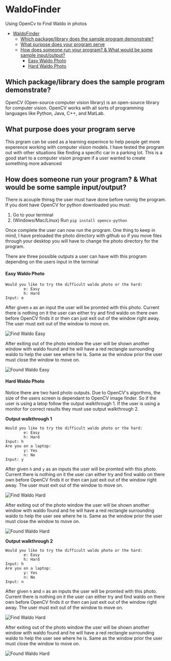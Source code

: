 # WaldoFinder
Using OpenCv to Find Waldo in photos

- [WaldoFinder](#waldofinder)
  - [Which package/library does the sample program demonstrate?](#which-packagelibrary-does-the-sample-program-demonstrate)
  - [What purpose does your program serve](#what-purpose-does-your-program-serve)
  - [How does someone run your program? \& What would be some sample input/output?](#how-does-someone-run-your-program--what-would-be-some-sample-inputoutput)
      - [Easy Waldo Photo](#easy-waldo-photo)
      - [Hard Waldo Photo](#hard-waldo-photo)




## Which package/library does the sample program demonstrate?

OpenCV (Open-source computer vision library) is an open-source library for computer vision. OpenCV works with all sorts of programming languages like Python, Java, C++, and MatLab. 

## What purpose does your program serve

This prgram can be used as a learning experince to help people get more experence working with computer vision models. I have tested the program out with other situations like finding a specific car in a parking lot. This is a good start to a computer vision program if a user wanted to create something more advanced 

## How does someone run your program? & What would be some sample input/output?

There is acouple thinsg the user must have done before runnig the program.
If you dont have OpenCV for python downloaded you must:

1. Go to your terminal
2. (Windows/Mac/Linux) Run `pip install opencv-python`

Once complete the user can now run the program. One thing to keep in mind, I have preloaded the photo directory with github so if you move files through your desktop you will have to change the photo directory for the program.

There are three possible outputs a user can have with this program depending on the users input in the terminal

#### Easy Waldo Photo
```
Would you like to try the difficult waldo photo or the hard:
        e: Easy
        h: Hard
Input: e
```
After given `e` as an input the user will be promted with this photo. Current there is nothing on it the user can either try and find waldo on there own before OpenCV finds it or then can just exit out of the window right away. The user must exit out of the window to move on.

![Find Waldo Easy](DocumentationAssests/WaldoEasyStartPhoto.png)

After exiting out of the photo window the user will be shown another window with waldo found and he will have a red rectangle surrounding waldo to help the user see where he is. Same as the window prior the user must close the window to move on.

![Found Waldo Easy](DocumentationAssests/foundPhotoEasy.png)

#### Hard Waldo Photo

Notice there are two hard photo outputs. Due to OpenCV's algorthms, the size of the users screen is dependant to OpenCV image finder. So if the user is using a latop follow the output walkthrough 1. If the user is using a monitor for correct results they must use output walkthrough 2.

**Output walkthrough 1**

```
Would you like to try the difficult waldo photo or the hard:
        e: Easy
        h: Hard
Input: h
Are you on a laptop:
        y: Yes
        n: No
Input: y
```
After given `h` and `y` as an inputs the user will be promted with this photo. Current there is nothing on it the user can either try and find waldo on there own before OpenCV finds it or then can just exit out of the window right away. The user must exit out of the window to move on.

![Find Waldo Hard](DocumentationAssests/WaldoHardStartPhoto.png)

After exiting out of the photo window the user will be shown another window with waldo found and he will have a red rectangle surrounding waldo to help the user see where he is. Same as the window prior the user must close the window to move on.

![Found Waldo Hard](DocumentationAssests/foundPhotoHard.png)



**Output walkthrough 2**

```
Would you like to try the difficult waldo photo or the hard:
        e: Easy
        h: Hard
Input: h
Are you on a laptop:
        y: Yes
        n: No
Input: n
```
After given `h` and `n` as an inputs the user will be promted with this photo. Current there is nothing on it the user can either try and find waldo on there own before OpenCV finds it or then can just exit out of the window right away. The user must exit out of the window to move on.

![Find Waldo Hard](DocumentationAssests/WaldoHardStartPhoto.png)

After exiting out of the photo window the user will be shown another window with waldo found and he will have a red rectangle surrounding waldo to help the user see where he is. Same as the window prior the user must close the window to move on.

![Found Waldo Hard](DocumentationAssests/foundPhotoHard.png)


